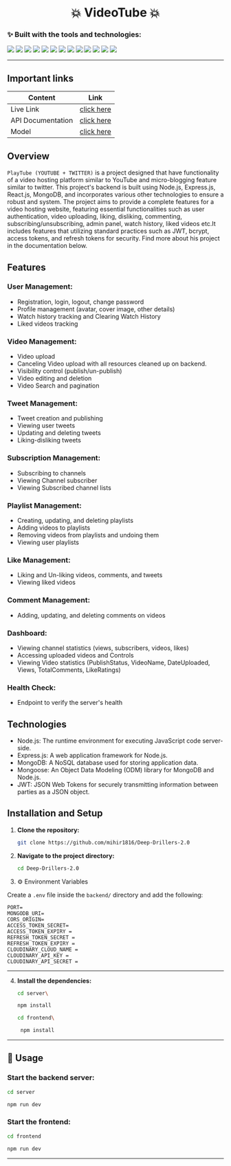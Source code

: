 <h1 align="center">💥 VideoTube 💥</h1>

### ✨ Built with the tools and technologies:

<p>
  <img src="https://img.shields.io/badge/Express-black?style=flat-square&logo=express" />
  <img src="https://img.shields.io/badge/JSON-black?style=flat-square&logo=json" />
  <img src="https://img.shields.io/badge/npm-red?style=flat-square&logo=npm&logoColor=white" />
  <img src="https://img.shields.io/badge/Autoprefixer-ff4466?style=flat-square&logo=autoprefixer&logoColor=white" />
  <img src="https://img.shields.io/badge/Mongoose-800000?style=flat-square&logo=mongoose&logoColor=white" />
  <img src="https://img.shields.io/badge/PostCSS-dd3a0a?style=flat-square&logo=postcss&logoColor=white" />
  <img src="https://img.shields.io/badge/.ENV-yellowgreen?style=flat-square" />
  <img src="https://img.shields.io/badge/JavaScript-yellow?style=flat-square&logo=javascript&logoColor=black" />
  <img src="https://img.shields.io/badge/Nodemon-76D04B?style=flat-square&logo=nodemon&logoColor=white" />
  <img src="https://img.shields.io/badge/React-61DAFB?style=flat-square&logo=react&logoColor=white" />
  <img src="https://img.shields.io/badge/Cloudinary-3448C5?style=flat-square&logo=cloudinary&logoColor=white" />
  <img src="https://img.shields.io/badge/Vite-646cff?style=flat-square&logo=vite&logoColor=white" />
  <img src="https://img.shields.io/badge/Axios-5A29E4?style=flat-square&logo=axios&logoColor=white" />
</p>

---

## Important links

| Content              | Link                                                                             |
| ---------------------|----------------------------------------------------------------------------------|
| Live Link            | [click here](https://yt-frontend-3wa2.onrender.com)                              |
| API Documentation    | [click here](https://www.postman.com/mihir-181/workspace/videotube-by-mihir/collection/38495679-bb3201fc-480e-492f-854c-4b044fb4945a?action=share&creator=38495679&active-environment=38495679-134b40e6-764e-4fd1-bef9-dac2fa5c03f0)         |
| Model                | [click here ](https://app.eraser.io/workspace/cATefMPkrAdzR9c6teox?origin=share) |

## Overview

``PlayTube (YOUTUBE + TWITTER)`` is a project designed that have functionality of a video hosting platform similar to YouTube and micro-blogging feature similar to twitter. This project's backend is built using Node.js, Express.js, React.js, MongoDB, and incorporates various other technologies to ensure a robust and system. The project aims to provide a complete features for a video hosting website, featuring essential functionalities such as user authentication, video uploading, liking, disliking, commenting, subscribing/unsubscribing, admin panel, watch history, liked videos etc.It includes features that utilizing standard practices such as JWT, bcrypt, access tokens, and refresh tokens for security. Find more about his project in the documentation below.

## Features

### User Management:

- Registration, login, logout, change password
- Profile management (avatar, cover image, other details)
- Watch history tracking and Clearing Watch History
- Liked videos tracking

### Video Management:

- Video upload
- Canceling Video upload with all resources cleaned up on backend.
- Visibility control (publish/un-publish)
- Video editing and deletion
- Video Search and pagination

### Tweet Management:

- Tweet creation and publishing
- Viewing user tweets
- Updating and deleting tweets
- Liking-disliking tweets

### Subscription Management:

- Subscribing to channels
- Viewing Channel subscriber
- Viewing Subscribed channel lists

### Playlist Management:

- Creating, updating, and deleting playlists
- Adding videos to playlists
- Removing videos from playlists and undoing them
- Viewing user playlists

### Like Management:

- Liking and Un-liking videos, comments, and tweets
- Viewing liked videos

### Comment Management:

- Adding, updating, and deleting comments on videos

### Dashboard:

- Viewing channel statistics (views, subscribers, videos, likes)
- Accessing uploaded videos and Controls
- Viewing Video statistics (PublishStatus, VideoName, DateUploaded, Views, TotalComments, LikeRatings)

### Health Check:

- Endpoint to verify the server's health

## Technologies

- Node.js: The runtime environment for executing JavaScript code server-side.
- Express.js: A web application framework for Node.js.
- MongoDB: A NoSQL database used for storing application data.
- Mongoose: An Object Data Modeling (ODM) library for MongoDB and Node.js.
- JWT: JSON Web Tokens for securely transmitting information between parties as a JSON object.

## Installation and Setup
1. **Clone the repository:**

    ```bash
    git clone https://github.com/mihir1816/Deep-Drillers-2.0
    ```

2. **Navigate to the project directory:**

    ```bash
    cd Deep-Drillers-2.0
    ```
3. ⚙️ Environment Variables

Create a `.env` file inside the `backend/` directory and add the following:

```env
PORT=
MONGODB_URI=
CORS_ORIGIN=
ACCESS_TOKEN_SECRET=
ACCESS_TOKEN_EXPIRY = 
REFRESH_TOKEN_SECRET = 
REFRESH_TOKEN_EXPIRY = 
CLOUDINARY_CLOUD_NAME = 
CLOUDINARY_API_KEY = 
CLOUDINARY_API_SECRET = 
```

---

4. **Install the dependencies:**
    ```bash
    cd server\
    ```
    ```bash
    npm install
    ```
    ```bash
    cd frontend\
    ```
   ```bash
    npm install
    ```
---

## 🧩 Usage

### Start the backend server:

```bash
cd server
```
```bash
npm run dev
```
### Start the frontend:

```bash
cd frontend
```
```bash
npm run dev
```

---
